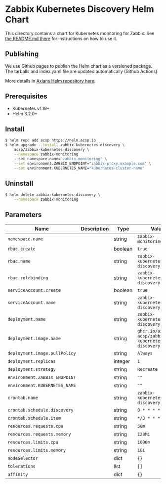 # Zabbix Kubernetes Discovery Helm Chart

This directory contains a chart for Kubernetes monitoring for Zabbix.
See [the README.md there](./zabbix-kubernetes-discovery/README.md) for
instructions on how to use it.

## Publishing

We use Github pages to publish the Helm chart as a versioned package. The
tarballs and index.yaml file are updated automatically (Github Actions).

More details in [Axians Helm repository here](https://helm.acsp.io).

## Prerequisites

* Kubernetes v1.19+
* Helm 3.2.0+

## Install

```bash
$ helm repo add acsp https://helm.acsp.io
$ helm upgrade --install zabbix-kubernetes-discovery \
    acsp/zabbix-kubernetes-discovery \
    --namespace zabbix-monitoring
    --set namespace.name="zabbix-monitoring" \
    --set environment.ZABBIX_ENDPOINT="zabbix-proxy.example.com" \
    --set environment.KUBERNETES_NAME="kubernetes-cluster-name"
```

## Uninstall

```bash
$ helm delete zabbix-kubernetes-discovery \
    --namespace zabbix-monitoring
```

## Parameters

| Name                           | Description  | Type    | Value |
|--------------------------------|--------------|---------|-------
| `namespace.name`               |              | string  | `zabbix-monitoring`                                         |
| `rbac.create`                  |              | boolean | `true`                                                      |
| `rbac.name`                    |              | string  | `zabbix-kubernetes-discovery`                               |
| `rbac.rolebinding`             |              | string  | `zabbix-kubernetes-discovery`                               |
| `serviceAccount.create`        |              | boolean | `true`                                                      |
| `serviceAccount.name`          |              | string  | `zabbix-kubernetes-discovery`                               |
| `deployment.name`              |              | string  | `zabbix-kubernetes-discovery`                               |
| `deployment.image.name`        |              | string  | `ghcr.io/axians-acsp/zabbix-kubernetes-discovery:v1.1.0`    |
| `deployment.image.pullPolicy`  |              | string  | `Always`                                                    |
| `deployment.replicas`          |              | integer | `1`                                                         |
| `deployment.strategy`          |              | string  | `Recreate`                                                  |
| `environment.ZABBIX_ENDPOINT`  |              | string  | `""`                                                        |
| `environment.KUBERNETES_NAME`  |              | string  | `""`                                                        |
| `crontab.name`                 |              | string  | `zabbix-kubernetes-discovery`                               |
| `crontab.schedule.discovery`   |              | string  | `0 * * * *`                                                 |
| `crontab.schedule.item`        |              | string  | `*/3 * * * *`                                               |
| `resources.requests.cpu`       |              | string  | `50m`                                                       |
| `resources.requests.memory`    |              | string  | `128Mi`                                                     |
| `resources.limits.cpu`         |              | string  | `1000m`                                                     |
| `resources.limits.memory`      |              | string  | `1Gi`                                                       |
| `nodeSelector`                 |              | dict    | `{}`                                                        |
| `tolerations`                  |              | list    | `[]`                                                        |
| `affinity`                     |              | dict    | `{}`                                                        |
